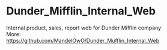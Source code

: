 # Dunder_Mifflin_Internal_Web  
Internal product, sales, report web for Dunder Mifflin company  
More:  
https://github.com/MandelOwO/Dunder_Mufflin_Internal_Web
